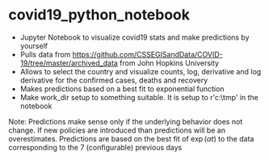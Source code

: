 # covid19_python_notebook
+ Jupyter Notebook to visualize covid19 stats and make predictions by yourself
+ Pulls data from https://github.com/CSSEGISandData/COVID-19/tree/master/archived_data from John Hopkins University
+ Allows to select the country and visualize counts, log, derivative and log derivative for the confirmed cases, deaths and recovery
+ Makes predictions based on a best fit to exponential function 
+ Make work_dir setup to something suitable. It is setup to r'c:\tmp' in the notebook 

Note: Predictions make sense only if the underlying behavior does not change. If new policies are introduced than predictions will be an overestimates. Predictions are based on the best fit of $\exp(\alpha t)$ to the data corresponding to the 7 (configurable) previous days
